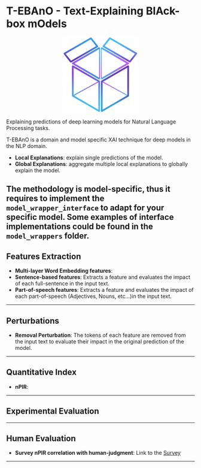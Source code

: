 # T-EBAnO - Text-Explaining BlAck-box mOdels

<p align="center">
    <img src="img/logo.png" alt="EBANO-logo" style="width:200px;"/>
</p>

Explaining predictions of deep learning models for Natural Language Processing tasks.

T-EBAnO is a domain and model specific XAI technique for deep models in the NLP domain.
- **Local Explanations**: explain single predictions of the model.
- **Global Explanations**: aggregate multiple local explanations to globally explain the model.

The methodology is **model-specific**, thus it requires to implement the `model_wrapper_interface` to adapt for your specific model. 
Some examples of interface implementations could be found in the `model_wrappers` folder.
 ---
## Features Extraction
- **Multi-layer Word Embedding features**:
- **Sentence-based features**: Extracts a feature and evaluates the impact of each full-sentence in the input text.
- **Part-of-speech features**: Extracts a feature and evaluates the impact of each part-of-speech (Adjectives, Nouns, etc...)in the input text.
 ---
## Perturbations
- **Removal Perturbation**: The tokens of each feature are removed from the input text to evaluate their impact in the original prediction of the model.
 ---
## Quantitative Index
- **nPIR**:

 ---
## Experimental Evaluation

 ---
## Human Evaluation
- **Survey nPIR correlation with human-judgment**: Link to the <a href="https://docs.google.com/forms/d/e/1FAIpQLSfv6XT0tEjYzVBXJKZSj7RgCIZaEX8NHYbsB8vrTkbMGp-P1w/viewform" target="_blank">Survey</a>
 ---
